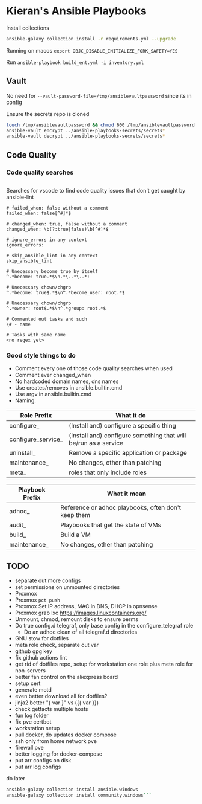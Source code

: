 # Kieran's Ansible Playbooks

Install collections

```bash
ansible-galaxy collection install -r requirements.yml --upgrade
```

Running on macos
`export OBJC_DISABLE_INITIALIZE_FORK_SAFETY=YES`

Run
`ansible-playbook build_ent.yml -i inventory.yml`

## Vault

No need for `--vault-password-file=/tmp/ansiblevaultpassword` since its in config

Ensure the secrets repo is cloned

```bash
touch /tmp/ansiblevaultpassword && chmod 600 /tmp/ansiblevaultpassword && echo password > /tmp/ansiblevaultpassword
ansible-vault encrypt ../ansible-playbooks-secrets/secrets*
ansible-vault decrypt ../ansible-playbooks-secrets/secrets*
```

## Code Quality

### Code quality searches

```text
```

Searches for vscode to find code quality issues that don't get caught by ansible-lint

```text
# failed_when: false without a comment
failed_when: false[^#]*$

# changed_when: true, false without a comment
changed_when: \b(?:true|false)\b[^#]*$

# ignore_errors in any context
ignore_errors:

# skip_ansible_lint in any context
skip_ansible_lint

# Unecessary become true by itself
^.*become: true.*$\n.*\..*\..*:

# Unecessary chown/chgrp
^.*become: true$.*$\n^.*become_user: root.*$

# Unecessary chown/chgrp
^.*owner: root$.*$\n^.*group: root.*$

# Commented out tasks and such
\# - name

# Tasks with same name
<no regex yet>

```

### Good style things to do

* Comment every one of those code quality searches when used
* Comment ever changed_when
* No hardcoded domain names, dns names
* Use creates/removes in ansible.builtin.cmd
* Use argv in ansible.builtin.cmd
* Naming:

| Role Prefix        | What it do                                                         |
|--------------------|--------------------------------------------------------------------|
| configure_         | (Install and) configure a specific thing                           |
| configure_service_ | (Install and) configure something that will be/run as a service    |
| uninstall_         | Remove a specific application or package                           |
| maintenance_       | No changes, other than patching                                    |
| meta_              | roles that only include roles                                      |

| Playbook Prefix | What it mean                                        |
|-----------------|-----------------------------------------------------|
| adhoc_          | Reference or adhoc playbooks, often don't keep them |
| audit_          | Playbooks that get the state of VMs                 |
| build_          | Build a VM                                          |
| maintenance_    | No changes, other than patching                     |

## TODO

* separate out more configs
* set permissions on unmounted directories
* Proxmox
* Proxmox `pct push`
* Proxmox Set IP address, MAC in DNS, DHCP in opnsense
* Proxmox grab lxc <https://images.linuxcontainers.org/>
* Unmount, chmod, remount disks to ensure perms
* Do true config.d telegraf, only base config in the configure_telegraf role
  * Do an adhoc clean of all telegraf.d directories
* GNU stow for dotfiles
* meta role check, separate out var
* github gpg key
* fix github actions lint
* get rid of dotfiles repo, setup for workstation one role plus meta role for non-servers
* better fan control on the aliexpress board
* setup cert
* generate motd
* even better download all for dotfiles?
* jinja2 better "{ var }" vs ({{ var }})
* check getfacts multiple hosts
* fun log folder
* fix pve certbot
* workstation setup
* pull docker, do updates docker compose
* ssh only from home network pve
* firewall pve
* better logging for docker-compose
* put arr configs on disk
* put arr log configs

do later

```bash
ansible-galaxy collection install ansible.windows
ansible-galaxy collection install community.windows```

